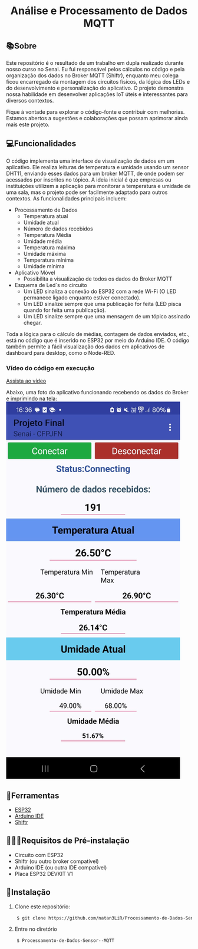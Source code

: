 <h1 align="center"> 
    <p>Análise e Processamento de Dados MQTT</p>
</h1>

## 📚Sobre
Este repositório é o resultado de um trabalho em dupla realizado durante nosso curso no Senai. Eu fui responsável pelos cálculos no código e pela organização dos dados no Broker MQTT (Shiftr), enquanto meu colega ficou encarregado da montagem dos circuitos físicos, da lógica dos LEDs e do desenvolvimento e personalização do aplicativo. O projeto demonstra nossa habilidade em desenvolver aplicações IoT úteis e interessantes para diversos contextos.

Fique à vontade para explorar o código-fonte e contribuir com melhorias. Estamos abertos a sugestões e colaborações que possam aprimorar ainda mais este projeto.

## 💻Funcionalidades
O código implementa uma interface de visualização de dados em um aplicativo. Ele realiza leituras de temperatura e umidade usando um sensor DHT11, enviando esses dados para um broker MQTT, de onde podem ser acessados por inscritos no tópico. A ideia inicial é que empresas ou instituições utilizem a aplicação para monitorar a temperatura e umidade de uma sala, mas o projeto pode ser facilmente adaptado para outros contextos. As funcionalidades principais incluem:
- Processamento de Dados
    - Temperatura atual
    - Umidade atual
    - Número de dados recebidos
    - Temperatura Média
    - Umidade média
    - Temperatura máxima
    - Umidade máxima
    - Temperatura mínima
    - Umidade mínima
- Aplicativo Móvel
    - Possibilita a visualização de todos os dados do Broker MQTT
- Esquema de Led´s no circuito
    - Um LED sinaliza a conexão do ESP32 com a rede Wi-Fi (O LED permanece ligado enquanto estiver conectado). 
    - Um LED sinalize sempre que uma publicação for feita (LED pisca quando for feita uma publicação).
    - Um LED sinalize sempre que uma mensagem de um tópico assinado chegar. 

 Toda a lógica para o cálculo de médias, contagem de dados enviados, etc., está no código que é inserido no ESP32 por meio do Arduino IDE. O código também permite a fácil visualização dos dados em aplicativos de dashboard para desktop, como o Node-RED.

### Vídeo do código em execução
[Assista ao vídeo](https://www.youtube.com/shorts/TiHe-JN9a4s)

Abaixo, uma foto do aplicativo funcionando recebendo os dados do Broker e imprimindo na tela:
<img src="apkDadosKodular.png"/>

## 🔨Ferramentas

- [ESP32](https://www.espressif.com/en/products/socs/esp32)
- [Arduino IDE](https://www.arduino.cc)
- [Shiftr](https://www.shiftr.io)

## 👨🏾‍🏫Requisitos de Pré-instalação

- Circuito com ESP32
- Shiftr (ou outro broker compatível)
- Arduino IDE (ou outra IDE compatível)
- Placa ESP32 DEVKIT V1

## 🏹Instalação

1. Clone este repositório:

```bash
    $ git clone https://github.com/natan3LiR/Processamento-de-Dados-Sensor--MQTT.git
```
2. Entre no diretório
```bash
    $ Processamento-de-Dados-Sensor--MQTT
```
